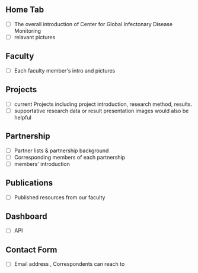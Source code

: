 ## Home Tab

- [ ] The overall introduction of Center for Global Infectonary Disease Monitoring
- [ ] relavant pictures

## Faculty

- [ ] Each faculty member's intro and pictures

## Projects

- [ ] current Projects including project introduction, research method, results.
- [ ] supportative research data or result presentation images would also be helpful

## Partnership

- [ ] Partner lists & partnership background
- [ ] Corresponding members of each partnership
- [ ] members' introduction

## Publications

- [ ] Published resources from our faculty

## Dashboard

- [ ] API

## Contact Form

- [ ] Email address , Correspondents can reach to
